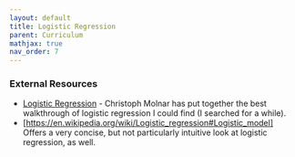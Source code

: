 ```yaml
---
layout: default
title: Logistic Regression
parent: Curriculum
mathjax: true
nav_order: 7
---
```


### External Resources
* [Logistic Regression](https://christophm.github.io/interpretable-ml-book/logistic.html) - Christoph Molnar has put together the best walkthrough of logistic regression I could find (I searched for a while).
* [https://en.wikipedia.org/wiki/Logistic_regression#Logistic_model] Offers a very concise, but not particularly intuitive look at logistic regression, as well.
